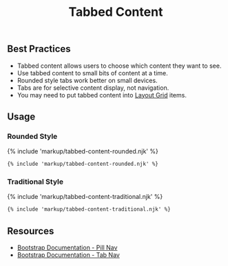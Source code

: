 ﻿---
title: Tabbed Content
summary: Tabs group related content, allowing users to see only what they want to see. 
tags: components
layout: guide
eleventyNavigation:
  key: Tabbed Content
  parent: Components
  order: 300
  excerpt: Tabs group related content, allowing users to see only what they want to see. 
  img: /img/illustrations/illus-tabbed-content.svg
---
 
## Best Practices
- Tabbed content allows users to choose which content they want to see.
- Use tabbed content to small bits of content at a time.
- Rounded style tabs work better on small devices.
- Tabs are for selective content display, not navigation.
- You may need to put tabbed content into [Layout Grid](/foundation/layout-grid/) items.

## Usage
### Rounded Style

{% include 'markup/tabbed-content-rounded.njk' %}

``` html
{% include 'markup/tabbed-content-rounded.njk' %}
```

### Traditional Style

{% include 'markup/tabbed-content-traditional.njk' %}

``` html
{% include 'markup/tabbed-content-traditional.njk' %}
```

## Resources
* [Bootstrap Documentation - Pill Nav](https://getbootstrap.com/docs/5.2/components/navs-tabs/#pills)
* [Bootstrap Documentation - Tab Nav](https://getbootstrap.com/docs/5.2/components/navs-tabs/#tabs)
